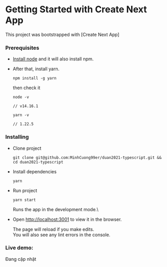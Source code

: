 # Getting Started with Create Next App

This project was bootstrapped with [Create Next App]

### Prerequisites

- [Install node](https://nodejs.org/en/) and it will also install npm.


- After that, install yarn.

  ```
  npm install -g yarn
  ```

  then check it

  ```
  node -v

  // v14.16.1

  yarn -v

  // 1.22.5
  ```

### Installing

- Clone project
  ```
  git clone git@github.com:MinhCuong99er/duan2021-typescript.git && cd duan2021-typescript
  ```
- Install dependencies
  ```
  yarn
  ```

- Run project
  ```
  yarn start
  ```

  Runs the app in the development mode.\
- Open [http://localhost:3001](http://localhost:3001) to view it in the browser.

  The page will reload if you make edits.\
  You will also see any lint errors in the console.

### Live demo: 
Đang cập nhật